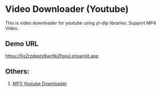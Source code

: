 # Video Downloader (Youtube)

This is video downloader for youtube using yt-dlp libraries.
Support MP4 Video. 




## Demo URL
https://5g2rzdeptz6wrltb2fgeul.streamlit.app

## Others:
1. [MP3 Youtube Downloader](https://ytds-mp3-98jsbsavspigh7yhvvigapp.streamlit.app)
